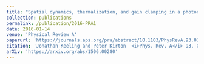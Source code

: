 ```yaml
---
title: "Spatial dynamics, thermalization, and gain clamping in a photon condensate"
collection: publications
permalink: /publication/2016-PRA1
date: 2016-01-14
venue: 'Physical Review A'
paperurl: 'https://journals.aps.org/pra/abstract/10.1103/PhysRevA.93.013829'
citation: 'Jonathan Keeling and Peter Kirton  <i>Phys. Rev. A</i> 93, 013829 (2016)'
arXiv: 'https://arxiv.org/abs/1506.00280'
---
```



